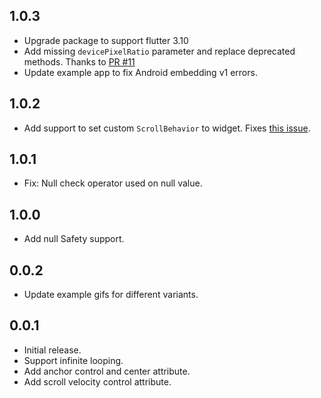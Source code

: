 ## 1.0.3

- Upgrade package to support flutter 3.10
- Add missing `devicePixelRatio` parameter and replace deprecated methods. Thanks to [PR #11](https://github.com/GeekyAnts/infinite-carousel-flutter/pull/11)
- Update example app to fix Android embedding v1 errors.

## 1.0.2

- Add support to set custom `ScrollBehavior` to widget. Fixes [this issue](https://github.com/GeekyAnts/infinite-carousel-flutter/issues/7).

## 1.0.1

- Fix: Null check operator used on null value.

## 1.0.0

- Add null Safety support.

## 0.0.2

- Update example gifs for different variants.

## 0.0.1

- Initial release.
- Support infinite looping.
- Add anchor control and center attribute.
- Add scroll velocity control attribute.
